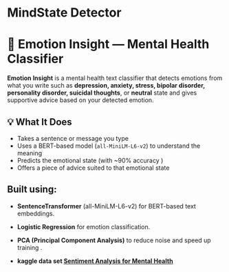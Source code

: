 # MindState Detector
# 🧠 Emotion Insight — Mental Health Classifier

**Emotion Insight** is a mental health text classifier that detects emotions from what you write such as **depression, anxiety, stress, bipolar disorder, personality disorder, suicidal thoughts**, or **neutral** state
and gives supportive advice based on your detected emotion.

## 💡 What It Does

-  Takes a sentence or message you type
-  Uses a BERT-based model (`all-MiniLM-L6-v2`) to understand the meaning
-  Predicts the emotional state (with ~90% accuracy )
-  Offers a piece of advice suited to that emotional state

##  Built using:

- **SentenceTransformer** (all-MiniLM-L6-v2) for BERT-based text embeddings.

- **Logistic Regression** for emotion classification.

- **PCA (Principal Component Analysis)** to reduce noise and speed up training .

- **kaggle data set [Sentiment Analysis for Mental Health](https://www.kaggle.com/datasets/suchintikasarkar/sentiment-analysis-for-mental-health/data)**
